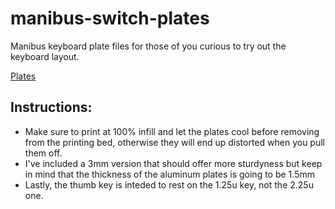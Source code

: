 # manibus-switch-plates
Manibus keyboard plate files for those of you curious to try out the keyboard layout.

[Plates](/plates-image.png)

<h2>Instructions:</h2>

- Make sure to print at 100% infill and let the plates cool before removing from the printing bed, otherwise they will end up distorted when you pull them off.
- I've included a 3mm version that should offer more sturdyness but keep in mind that the thickness of the aluminum plates is going to be 1.5mm
- Lastly, the thumb key is inteded to rest on the 1.25u key, not the 2.25u one.
